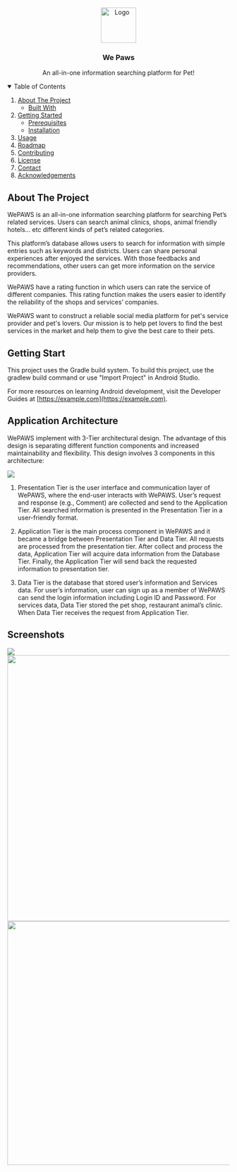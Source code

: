 <br />
<p align="center">
  <a>
    <img src="https://user-images.githubusercontent.com/70901229/121122364-e3864380-c853-11eb-83f2-3bccce86fa55.png" alt="Logo" width="80" height="80">
  </a>
  <h3 align="center">We Paws</h3>
  <p align="center">
    An all-in-one information searching platform for Pet!
  </p>
</p>

<!-- TABLE OF CONTENTS -->
<details open="open">
  <summary>Table of Contents</summary>
  <ol>
    <li>
      <a href="#about-the-project">About The Project</a>
      <ul>
        <li><a href="#built-with">Built With</a></li>
      </ul>
    </li>
    <li>
      <a href="#getting-started">Getting Started</a>
      <ul>
        <li><a href="#prerequisites">Prerequisites</a></li>
        <li><a href="#installation">Installation</a></li>
      </ul>
    </li>
    <li><a href="#usage">Usage</a></li>
    <li><a href="#roadmap">Roadmap</a></li>
    <li><a href="#contributing">Contributing</a></li>
    <li><a href="#license">License</a></li>
    <li><a href="#contact">Contact</a></li>
    <li><a href="#acknowledgements">Acknowledgements</a></li>
  </ol>
</details>


## About The Project

WePAWS is an all-in-one information searching platform for searching Pet’s related services. Users
can search animal clinics, shops, animal friendly hotels… etc different kinds of pet’s related
categories.

This platform’s database allows users to search for information with simple entries such as keywords
and districts. Users can share personal experiences after enjoyed the services. With those feedbacks
and recommendations, other users can get more information on the service providers.

WePAWS have a rating function in which users can rate the service of different companies. This
rating function makes the users easier to identify the reliability of the shops and services’ companies.

WePAWS want to construct a reliable social media platform for pet's service provider and pet's lovers.
Our mission is to help pet lovers to find the best services in the market and help them to give the best
care to their pets.


## Getting Start
This project uses the Gradle build system. To build this project, use the gradlew build command or use "Import Project" in Android Studio.

For more resources on learning Android development, visit the Developer Guides at [https://example.com](https://example.com).


## Application Architecture
WePAWS implement with 3-Tier architectural design. The advantage of this design is separating different function components and increased maintainability and flexibility. This design involves 3 components in this architecture:

<img src="https://user-images.githubusercontent.com/70901229/121121872-095f1880-c853-11eb-818e-d36257783f1f.png">

1. Presentation Tier is the user interface and communication layer of WePAWS, where the end-user interacts with WePAWS. User’s request and response (e.g., Comment) are collected and send to the Application Tier. All searched information is presented in the Presentation Tier in a user-friendly format.

2. Application Tier is the main process component in WePAWS and it became a bridge between Presentation Tier and Data Tier. All requests are processed from the presentation tier. After collect and process the data, Application Tier will acquire data information from the Database Tier. Finally, the Application Tier will send back the requested
information to presentation tier.

3. Data Tier is the database that stored user’s information and Services data. For user’s information, user can sign up as a member of WePAWS can send the login information including Login ID and Password. For services data, Data Tier stored the pet shop, restaurant animal’s clinic. When Data Tier receives the request from Application Tier.


## Screenshots

<img src="https://user-images.githubusercontent.com/70901229/121122116-7377bd80-c853-11eb-8f72-ab52b477dfd6.png">
<img src="https://user-images.githubusercontent.com/70901229/121122144-7c688f00-c853-11eb-8763-1210b8388d93.png" width=651"  height="602">
<img src="https://user-images.githubusercontent.com/70901229/121122187-8d190500-c853-11eb-98af-9667a9f86555.png" width=651"  height="552">
